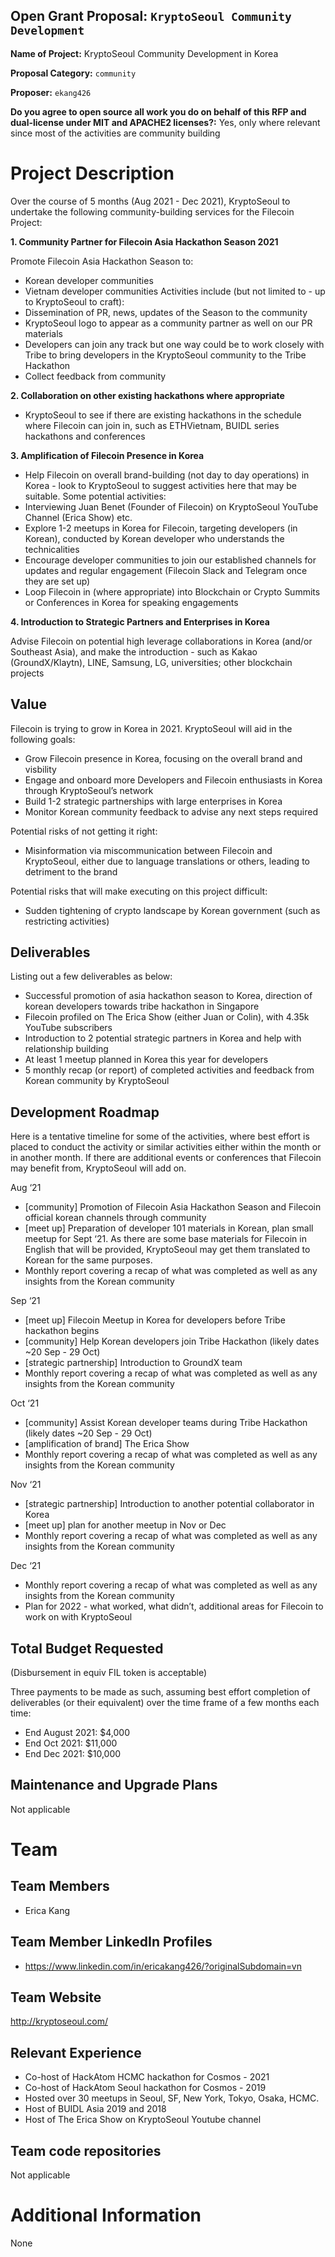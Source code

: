 ## Open Grant Proposal: `KryptoSeoul Community Development`

**Name of Project:** KryptoSeoul Community Development in Korea

**Proposal Category:** `community`

**Proposer:** `ekang426`

**Do you agree to open source all work you do on behalf of this RFP and dual-license under MIT and APACHE2 licenses?:** Yes, only where relevant since most of the activities are community building 

# Project Description
	
Over the course of 5 months (Aug 2021 - Dec 2021), KryptoSeoul to undertake the following community-building services for the Filecoin Project: 

**1. Community Partner for Filecoin Asia Hackathon Season 2021**

Promote Filecoin Asia Hackathon Season to:
- Korean developer communities 
- Vietnam developer communities
Activities include (but not limited to - up to KryptoSeoul to craft):
- Dissemination of PR, news, updates of the Season to the community
- KryptoSeoul logo to appear as a community partner as well on our PR materials
- Developers can join any track but one way could be to work closely with Tribe to bring developers in the KryptoSeoul community to the Tribe Hackathon 
- Collect feedback from community

**2. Collaboration on other existing hackathons where appropriate**
- KryptoSeoul to see if there are existing hackathons in the schedule where Filecoin can join in, such as ETHVietnam, BUIDL series hackathons and conferences 

**3. Amplification of Filecoin Presence in Korea**
- Help Filecoin on overall brand-building (not day to day operations) in Korea - look to KryptoSeoul to suggest activities here that may be suitable. Some potential activities:
- Interviewing Juan Benet (Founder of Filecoin) on KryptoSeoul YouTube Channel (Erica Show) etc.
- Explore 1-2 meetups in Korea for Filecoin, targeting developers (in Korean), conducted by Korean developer who understands the technicalities
- Encourage developer communities to join our established channels for updates and regular engagement (Filecoin Slack and Telegram once they are set up)
- Loop Filecoin in (where appropriate) into Blockchain or Crypto Summits or Conferences in Korea for speaking engagements 

**4. Introduction to Strategic Partners and Enterprises in Korea** 

Advise Filecoin on potential high leverage collaborations in Korea (and/or Southeast Asia), and make the introduction - such as Kakao (GroundX/Klaytn), LINE, Samsung, LG, universities; other blockchain projects

## Value

Filecoin is trying to grow in Korea in 2021. 
KryptoSeoul will aid in the following goals:
- Grow Filecoin presence in Korea, focusing on the overall brand and visbility
- Engage and onboard more Developers and Filecoin enthusiasts in Korea through KryptoSeoul’s network
- Build 1-2 strategic partnerships with large enterprises in Korea
- Monitor Korean community feedback to advise any next steps required

Potential risks of not getting it right:
- Misinformation via miscommunication between Filecoin and KryptoSeoul, either due to language translations or others, leading to detriment to the brand

Potential risks that will make executing on this project difficult: 
- Sudden tightening of crypto landscape by Korean government (such as restricting activities)

## Deliverables

Listing out a few deliverables as below:
- Successful promotion of asia hackathon season to Korea, direction of korean developers towards tribe hackathon in Singapore
- Filecoin profiled on The Erica Show (either Juan or Colin), with 4.35k YouTube subscribers
- Introduction to 2 potential strategic partners in Korea and help with relationship building 
- At least 1 meetup planned in Korea this year for developers
- 5 monthly recap (or report) of completed activities and feedback from Korean community by KryptoSeoul 

## Development Roadmap

Here is a tentative timeline for some of the activities, where best effort is placed to conduct the activity or similar activities either within the month or in another month.
If there are additional events or conferences that Filecoin may benefit from, KryptoSeoul will add on.
 
Aug ‘21
- [community] Promotion of Filecoin Asia Hackathon Season and Filecoin official korean channels through community
- [meet up] Preparation of developer 101 materials in Korean, plan small meetup for Sept ‘21. As there are some base materials for Filecoin in English that will be provided, KryptoSeoul may get them translated to Korean for the same purposes.
- Monthly report covering a recap of what was completed as well as any insights from the Korean community 

Sep ‘21
- [meet up] Filecoin Meetup in Korea for developers before Tribe hackathon begins 
- [community] Help Korean developers join Tribe Hackathon (likely dates ~20 Sep - 29 Oct)
- [strategic partnership] Introduction to GroundX team
- Monthly report covering a recap of what was completed as well as any insights from the Korean community

Oct ‘21
- [community] Assist Korean developer teams during Tribe Hackathon (likely dates ~20 Sep - 29 Oct)
- [amplification of brand] The Erica Show
- Monthly report covering a recap of what was completed as well as any insights from the Korean community

Nov ‘21
- [strategic partnership] Introduction to another potential collaborator in Korea 
- [meet up] plan for another meetup in Nov or Dec 
- Monthly report covering a recap of what was completed as well as any insights from the Korean community

Dec ‘21
- Monthly report covering a recap of what was completed as well as any insights from the Korean community
- Plan for 2022 - what worked, what didn’t, additional areas for Filecoin to work on with KryptoSeoul

## Total Budget Requested
(Disbursement in equiv FIL token is acceptable)

Three payments to be made as such, assuming best effort completion of deliverables (or their equivalent) over the time frame of a few months each time:
- End August 2021: $4,000 
- End Oct 2021: $11,000
- End Dec 2021: $10,000

## Maintenance and Upgrade Plans

Not applicable

# Team

## Team Members

- Erica Kang

## Team Member LinkedIn Profiles

- https://www.linkedin.com/in/ericakang426/?originalSubdomain=vn

## Team Website

http://kryptoseoul.com/

## Relevant Experience

- Co-host of HackAtom HCMC hackathon for Cosmos - 2021
- Co-host of HackAtom Seoul hackathon for Cosmos - 2019
- Hosted over 30 meetups in Seoul, SF, New York, Tokyo, Osaka, HCMC.
- Host of BUIDL Asia 2019 and 2018
- Host of The Erica Show on KryptoSeoul Youtube channel

## Team code repositories

Not applicable

# Additional Information

None 
